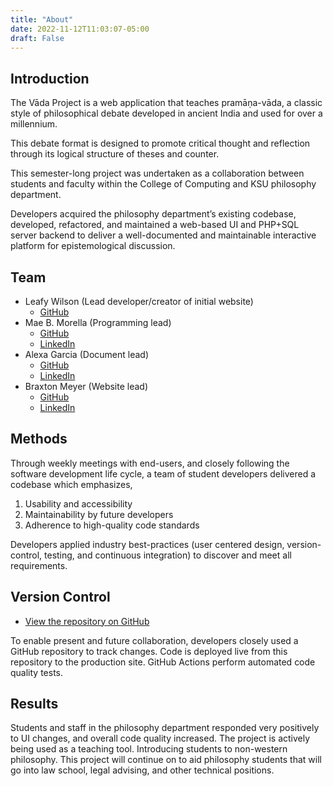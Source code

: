```yaml
---
title: "About"
date: 2022-11-12T11:03:07-05:00
draft: False
---
```


## Introduction

The Vāda Project is a web application that teaches pramāṇa-vāda, a classic style of philosophical debate developed in ancient India and used for over a millennium.

This debate format is designed to promote critical thought and reflection through its logical structure of theses and counter.

This semester-long project was undertaken as a collaboration between students and faculty within the College of Computing and KSU philosophy department.

Developers acquired the philosophy department’s existing codebase, developed, refactored, and maintained a web-based UI and PHP+SQL server backend to deliver a well-documented and maintainable interactive platform for epistemological discussion.

## Team

- Leafy Wilson (Lead developer/creator of initial website) 
    - [GitHub](https://github.com/ruthanawilson)
- Mae B. Morella (Programming lead)
    - [GitHub](https://github.com/morellam-dev)
    - [LinkedIn](https://www.linkedin.com/in/morellam/)
- Alexa Garcia (Document lead)
    - [GitHub](https://github.com/alexagar)
    - [LinkedIn](https://www.linkedin.com/in/alexa-garcia-553b7721a/)
- Braxton Meyer (Website lead)
    - [GitHub](https://github.com/BraxtonMDevelops)
    - [LinkedIn](https://www.linkedin.com/in/braxton-meyer-852aba177/)



## Methods
Through weekly meetings with end-users, and closely following the software development life cycle, a team of student developers delivered a codebase which emphasizes,

1. Usability and accessibility
2. Maintainability by future developers
3. Adherence to high-quality code standards

Developers applied industry best-practices (user centered design, version-control, testing, and continuous integration) to discover and meet all requirements.

## Version Control
* [View the repository on GitHub](https://github.com/vadaproject/application)

To enable present and future collaboration, developers closely used a GitHub repository to track changes. Code is deployed live from this repository to the production site. GitHub Actions perform automated code quality tests.

## Results
Students and staff in the philosophy department responded very positively to UI changes, and overall code quality increased. The project is actively being used as a teaching tool. Introducing students to non-western philosophy. This project will continue on to aid philosophy students that will go into law school, legal advising, and other technical positions.